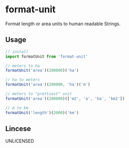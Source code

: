 # format-unit

Format length or area units to human readable Strings.

## Usage

```js
// install
import formatUnit from 'format-unit'

// meters to ha
formatUnit('area')(200000)('ha')

// ha to meters
formatUnit('area')(200000, 'ha')('m')

// meters to "prettiest" unit
formatUnit('area')(200000)(['m2', 'a', 'ha', 'km2'])

// m to km
formatUnit('length')(2000)('km')
```

## Lincese

UNLICENSED
